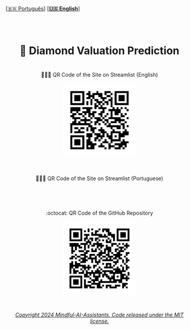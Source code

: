 
 \[[🇧🇷 Português](README.pt_BR.md)\] \[**[🇺🇸 English](README.md)**\]
  <!--  START HEADER  -->  

<br><br>


# <p align="center">  💎 Diamond Valuation Prediction





#
<!-- QR's Code -->


<p align="center"> 👑🇺🇸 QR Code of the Site on Streamlist (English) </p>

<p align="center">
  <img src="Site.png" alt="QR Code 1" width="200"/>
  </p>

  <br>

  
<p align="center"> 👑🇧🇷 QR Code of the Site on Streamlist (Portuguese) </p>

<p align="center">
  <img src="" />
  </p>

  <br>

<p align="center">:octocat: QR Code of the GitHub Repository </p>

  <p align="center">
  <img src="RepositorioGitHub.png" alt="QR Code 2" width="200"/>
</p>




#

###### <p align="center">[Copyright 2024 Mindful-AI-Assistants. Code released under the  MIT license.]( https://github.com/Mindful-AI-Assistants/.github/blob/ad6948fdec771e022d49cd96f99024fcc7f1106a/LICENSE)
